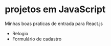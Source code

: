 # projetos em JavaScript
 Minhas boas praticas de entrada para React.js

* Relogio
* Formulário de cadastro


